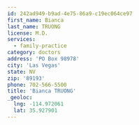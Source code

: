 ```yaml
---
id: 242ad949-b9ad-4e75-86a9-c19ec064ce97
first_name: Bianca
last_name: TRUONG
license: M.D.
services:
  - family-practice
category: doctors
address: 'PO Box 98978'
city: 'Las Vegas'
state: NV
zip: '89193'
phone: 702-566-5500
title: 'Bianca TRUONG'
_geoloc:
  lng: -114.972061
  lat: 35.927901
---
```

